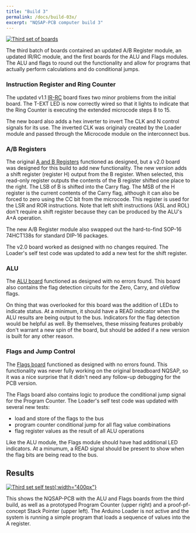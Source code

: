 ```yaml
---
title: "Build 3"
permalink: /docs/build-03x/
excerpt: "NQSAP-PCB computer build 3"
---
```


[![Third set of boards](../../assets/images/boards3-500.jpg "Third set of boards")](../../assets/images/boards3.jpg)

The third batch of boards contained an updated A/B Register module, an updated IR/RC
module, and the first boards for the ALU and Flags modules. The ALU and flags to round out
the functionality and allow for programs that actually perform calculations and do
conditional jumps.

### Instruction Register and Ring Counter

The updated v1.1 [IR-RC](../ir-rc/) board fixes two minor problems from the initial board.
The T-EXT LED is now correctly wired so that it lights to indicate that the Ring Counter
is executing the extended microcode steps 8 to 15.

The new board also adds a hex inverter to invert The CLK and N control signals for its
use. The inverted CLK was originaly created by the Loader module and passed through the
Microcode module on the interconnect bus.

### A/B Registers

The original [A and B Registers](../ab-registers/) functioned as designed, but a v2.0
board was designed for this build to add new functionality.  The new version adds a shift
register (register H) output from the B register.  When selected, this read-only register
outputs the contents of the B register shifted one place to the right.  The LSB of B is
shifted into the Carry flag.  The MSB of the H register is the current contents of the
Carry flag, although it can also be forced to zero using the CC bit from the microcode.
This register is used for the LSR and ROR instructions.  Note that left shift instructions
(ASL and ROL) don't require a shift register because they can be produced by the ALU's A+A
operation.

The new A/B Register module also swapped out the hard-to-find SOP-16 74HCT138s for
standard DIP-16 packages.

The v2.0 board worked as designed with no changes required. The Loader's self test code
was updated to add a new test for the shift register.

### ALU

The [ALU board](../alu/) functioned as designed with no errors found.  This board also
contains the flag detection circuits for the Zero, Carry, and oVeflow flags.  

On thing that was overlooked for this board was the addition of LEDs to indicate status.
At a minimum, it should have a READ indicator when the ALU results are being output to the
bus.  Indicators for the flag detection would be helpful as well.  By themselves, these
missing features probably don't warrant a new spin of the board, but should be added if a
new version is built for any other reason.

### Flags and Jump Control

The [Flags board](../flags/) functioned as designed with no errors found.  This
functionality was never fully working on the original breadboard NQSAP, so it was a nice
surprise that it didn't need any follow-up debugging for the PCB version.

The Flags board also contains logic to produce the conditional jump signal for the
Program Counter.  The Loader's self test code was updated with several new tests:
* load and store of the flags to the bus
* program counter conditional jump for all flag value combinations
* flag register values as the result of all ALU operations

Like the ALU module, the Flags module should have had additional LED indicators.  At a
minumum, a READ signal should be present to show when the flag bits are being read to the
bus.

## Results

[![Third set self test](../../assets/images/build3.gif "third set of boards"){:width="400px"}](../../assets/images/build3.gif)

This shows the NQSAP-PCB with the ALU and Flags boards from the third build, as well as a
prototyped Program Counter (upper right) and a proof-pf-concept Stack Pointer (upper
left). The Arduino Loader is not active and the system is running a simple program that
loads a sequence of values into the A register.

